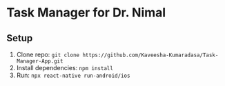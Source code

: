 # Task Manager for Dr. Nimal  
## Setup  
1. Clone repo: `git clone https://github.com/Kaveesha-Kumaradasa/Task-Manager-App.git`  
2. Install dependencies: `npm install`  
3. Run: `npx react-native run-android/ios`  
 
